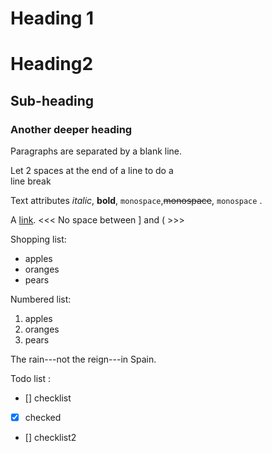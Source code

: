 Heading 1
==========

Heading2
 =======
 
 Sub-heading
 -----------
 
### Another deeper heading
 
Paragraphs are separated by a 
blank line.
 
Let 2 spaces at the end of a line to do a  
line break
 
Text attributes *italic*, **bold**, `monospace`,~~monospace~~, `monospace` .
 
 A [link](http://example.com).
 <<<   No space between ] and (  >>>
 
Shopping list:
 
   * apples
   * oranges
   * pears
 
 Numbered list:
 
   1. apples
   2. oranges
   3. pears
 
 The rain---not the reign---in
 Spain.
 
 
 Todo list :
 
 - [] checklist
 - [x] checked
 - [] checklist2
 